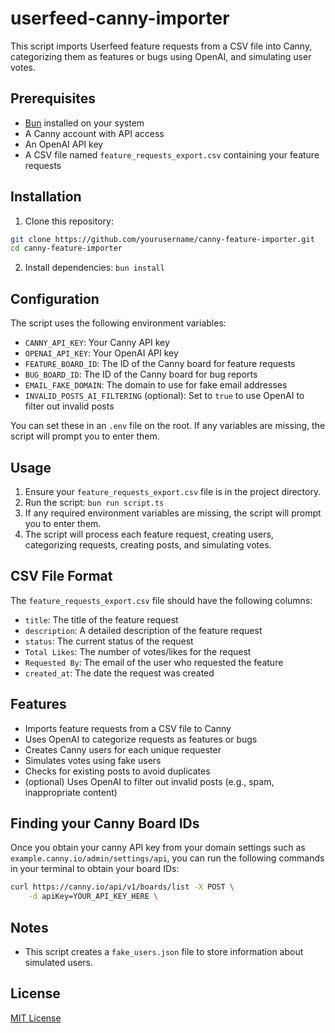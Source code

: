 # userfeed-canny-importer

This script imports Userfeed feature requests from a CSV file into Canny, categorizing them as features or bugs using OpenAI, and simulating user votes.

## Prerequisites

- [Bun](https://bun.sh/) installed on your system
- A Canny account with API access
- An OpenAI API key
- A CSV file named `feature_requests_export.csv` containing your feature requests

## Installation

1. Clone this repository:
```bash
git clone https://github.com/yourusername/canny-feature-importer.git
cd canny-feature-importer
```
2. Install dependencies: `bun install`

## Configuration

The script uses the following environment variables:

- `CANNY_API_KEY`: Your Canny API key
- `OPENAI_API_KEY`: Your OpenAI API key
- `FEATURE_BOARD_ID`: The ID of the Canny board for feature requests
- `BUG_BOARD_ID`: The ID of the Canny board for bug reports
- `EMAIL_FAKE_DOMAIN`: The domain to use for fake email addresses
- `INVALID_POSTS_AI_FILTERING` (optional): Set to `true` to use OpenAI to filter out invalid posts

You can set these in an `.env` file on the root. If any variables are missing, the script will prompt you to enter them.

## Usage

1. Ensure your `feature_requests_export.csv` file is in the project directory.
2. Run the script: `bun run script.ts`
3. If any required environment variables are missing, the script will prompt you to enter them.
4. The script will process each feature request, creating users, categorizing requests, creating posts, and simulating votes.

## CSV File Format

The `feature_requests_export.csv` file should have the following columns:

- `title`: The title of the feature request
- `description`: A detailed description of the feature request
- `status`: The current status of the request
- `Total Likes`: The number of votes/likes for the request
- `Requested By`: The email of the user who requested the feature
- `created_at`: The date the request was created

## Features

- Imports feature requests from a CSV file to Canny
- Uses OpenAI to categorize requests as features or bugs
- Creates Canny users for each unique requester
- Simulates votes using fake users
- Checks for existing posts to avoid duplicates
- (optional) Uses OpenAI to filter out invalid posts (e.g., spam, inappropriate content)

## Finding your Canny Board IDs

Once you obtain your canny API key from your domain settings such as `example.canny.io/admin/settings/api`, you can run the following commands in your terminal to obtain your board IDs:

```bash
curl https://canny.io/api/v1/boards/list -X POST \
    -d apiKey=YOUR_API_KEY_HERE \
```

## Notes

- This script creates a `fake_users.json` file to store information about simulated users.

## License

[MIT License](LICENSE)